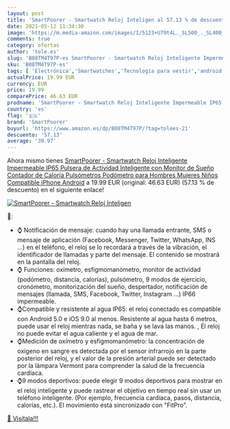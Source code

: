 ```yaml
---
layout: post
title: 'SmartPoorer - Smartwatch Reloj Inteligen al 57.13 % de descuento'
date: 2021-05-12 11:34:30
image: 'https://m.media-amazon.com/images/I/5123+U79t4L._SL500_._SL400_.jpg'
comments: true
category: ofertas
author: 'tole.es'
slug: 'B08TM4T97P-es SmartPoorer - Smartwatch Reloj Inteligente Impermeable...'
sku: 'B08TM4T97P-es'
tags: [ 'Electrónica','Smartwatches','Tecnología para vestir','android','smartpoorer', ]
actualPrice: 19.99 EUR
currency: EUR
price: 19.99
comparePrice: 46.63 EUR
prodname: 'SmartPoorer - Smartwatch Reloj Inteligente Impermeable IP65  Pulsera de Actividad Inteligente con Monitor de Sueño Contador de Caloría Pulsómetros Podómetro  para Hombres Mujeres Niños Compatible iPhone Android'
country: 'es'
flag: '🇪🇸'
brand: 'SmartPoorer'
buyurl: 'https://www.amazon.es/dp/B08TM4T97P/?tag=tolees-21'
descuento: '57.13'
average: '39.97'
---
```


Ahora mismo tienes [SmartPoorer - Smartwatch Reloj Inteligente Impermeable IP65  Pulsera de Actividad Inteligente con Monitor de Sueño Contador de Caloría Pulsómetros Podómetro  para Hombres Mujeres Niños Compatible iPhone Android](https://www.amazon.es/dp/B08TM4T97P/?tag=tolees-21) a 19.99 EUR (original: 46.63 EUR) (57.13 %  de descuento) en el siguiente enlace!

[![SmartPoorer - Smartwatch Reloj Inteligen](https://m.media-amazon.com/images/I/5123+U79t4L._SL500_._SL400_.jpg)](https://www.amazon.es/dp/B08TM4T97P/?tag=tolees-21)

🔎:

- ⌚ Notificación de mensaje: cuando hay una llamada entrante, SMS o mensaje de aplicación (Facebook, Messenger, Twitter, WhatsApp, INS ...) en el teléfono, el reloj se lo recordará a través de la vibración, el identificador de llamadas y parte del mensaje. El contenido se mostrará en la pantalla del reloj.
- ⌚ Funciones: oxímetro, esfigmomanómetro, monitor de actividad (podómetro, distancia, calorías), pulsómetro, 9 modos de ejercicio, cronómetro, monitorización del sueño, despertador, notificación de mensajes (llamada, SMS, Facebook, Twitter, Instagram ...) IP66 impermeable.
- ⌚Compatible y resistente al agua IP65: el reloj conectado es compatible con Android 5.0 e iOS 9.0 al menos. Resistente al agua hasta 6 metros, puede usar el reloj mientras nada, se baña y se lava las manos. , El reloj no puede evitar el agua caliente y el agua de mar.
- ⌚Medición de oxímetro y esfigmomanómetro: la concentración de oxígeno en sangre es detectada por el sensor infrarrojo en la parte posterior del reloj, y el valor de la presión arterial puede ser detectado por la lámpara Vermont para comprender la salud de la frecuencia cardíaca.
- ⌚9 modos deportivos: puede elegir 9 modos deportivos para mostrar en el reloj inteligente y puede rastrear el objetivo en tiempo real sin usar un teléfono inteligente. (Por ejemplo, frecuencia cardíaca, pasos, distancia, calorías, etc.). El movimiento está sincronizado con "FitPro".

[🛒 Visítala!!!](https://www.amazon.es/dp/B08TM4T97P/?tag=tolees-21)
